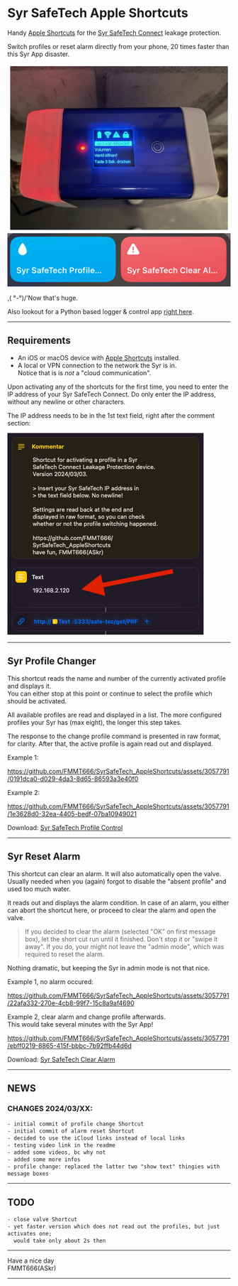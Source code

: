 Syr SafeTech Apple Shortcuts
============================

Handy [Apple Shortcuts][3] for the [Syr SafeTech Connect][1] leakage protection.

Switch profiles or reset alarm directly from your phone, 20 times faster than this Syr App disaster.

![](SyrSafeTech.jpg)  
![](Shortcuts.png)

,( °-°)/'Now that's huge. 

Also lookout for a Python based logger & control app [right here][2].


---
## Requirements

  - An iOS or macOS device with [Apple Shortcuts][3] installed.
  - A local or VPN connection to the network the Syr is in.  
    Notice that is is _not_ a "cloud communication".

Upon activating any of the shortcuts for the first time, you need to enter the IP address of your
Syr SafeTech Connect. Do only enter the IP address, without any newline or other characters.

The IP address needs to be in the 1st text field, right after the comment section:

![](Shortcut_IPaddress.png)



---
## Syr Profile Changer

This shortcut reads the name and number of the currently activated profile and displays it.  
You can either stop at this point or continue to select the profile which should be activated.

All available profiles are read and displayed in a list. The more configured profiles your Syr has (max eight),
the longer this step takes.

The response to the change profile command is presented in raw format, for clarity. After that, the
active profile is again read out and displayed.


Example 1:

https://github.com/FMMT666/SyrSafeTech_AppleShortcuts/assets/3057791/0191dca0-d029-4da3-8d65-86593a3e40f0

Example 2:

https://github.com/FMMT666/SyrSafeTech_AppleShortcuts/assets/3057791/1e3628d0-32ea-4405-bedf-07ba10949021


Download: [Syr SafeTech Profile Control](https://www.icloud.com/shortcuts/1f59f588003a4b8798cc5dd78cf96070)

---
## Syr Reset Alarm

This shortcut can clear an alarm. It will also automatically open the valve.  
Usually needed when you (again) forgot to disable the "absent profile" and used too much water.

It reads out and displays the alarm condition. In case of an alarm, you either can abort the shortcut
here, or proceed to clear the alarm and open the valve.

> If you decided to clear the alarm (selected "OK" on first message box), let the short cut run
> until it finished. Don't stop it or "swipe it away". If you do, your might not leave the "admin mode",
> which was required to reset the alarm.

Nothing dramatic, but keeping the Syr in admin mode is not that nice.

Example 1, no alarm occured:

https://github.com/FMMT666/SyrSafeTech_AppleShortcuts/assets/3057791/22afa332-270e-4cb8-99f7-15c8a9af4690

Example 2, clear alarm and change profile afterwards.  
This would take several minutes with the Syr App!

https://github.com/FMMT666/SyrSafeTech_AppleShortcuts/assets/3057791/ebff0219-8865-415f-bbbc-7b92ffb44d6d

Download: [Syr SafeTech Clear Alarm](https://www.icloud.com/shortcuts/a3487932606840a5b388c7f705d452f7)


---
## NEWS

### CHANGES 2024/03/XX:
    - initial commit of profile change Shortcut
    - initial commit of alarm reset Shortcut
    - decided to use the iCloud links instead of local links
    - testing video link in the readme
    - added some videos, bc why not
    - added some more infos
    - profile change: replaced the latter two "show text" thingies with message boxes

---
## TODO
    - close valve Shortcut
    - yet faster version which does not read out the profiles, but just activates one;
      would take only about 2s then


---
Have a nice day  
FMMT666(ASkr)


---
[1]: https://www.syr.de/en/Products/CB9D9A72-BC51-40CE-840E-73401981A519/SafeTech-Connect
[2]: https://github.com/FMMT666/SyrSafeTechLogger
[3]: https://support.apple.com/en-gb/guide/shortcuts/welcome/ios

